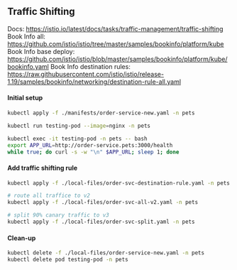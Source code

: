 ## Traffic Shifting

Docs: https://istio.io/latest/docs/tasks/traffic-management/traffic-shifting
Book Info all: https://github.com/istio/istio/tree/master/samples/bookinfo/platform/kube
Book Info base deploy: https://github.com/istio/istio/blob/master/samples/bookinfo/platform/kube/bookinfo.yaml 
Book Info destination rules: https://raw.githubusercontent.com/istio/istio/release-1.19/samples/bookinfo/networking/destination-rule-all.yaml

#### Initial setup

```bash
kubectl apply -f ./manifests/order-service-new.yaml -n pets

kubectl run testing-pod --image=nginx -n pets

kubectl exec -it testing-pod -n pets -- bash
export APP_URL=http://order-service.pets:3000/health
while true; do curl -s -w "\n" $APP_URL; sleep 1; done
```

#### Add traffic shifting rule

```bash
kubectl apply -f ./local-files/order-svc-destination-rule.yaml -n pets

# route all traffice to v2
kubectl apply -f ./local-files/order-svc-all-v2.yaml -n pets

# split 90% canary traffic to v3 
kubectl apply -f ./local-files/order-svc-split.yaml -n pets
```


#### Clean-up

```bash
kubectl delete -f ./local-files/order-service-new.yaml -n pets
kubectl delete pod testing-pod -n pets
```




